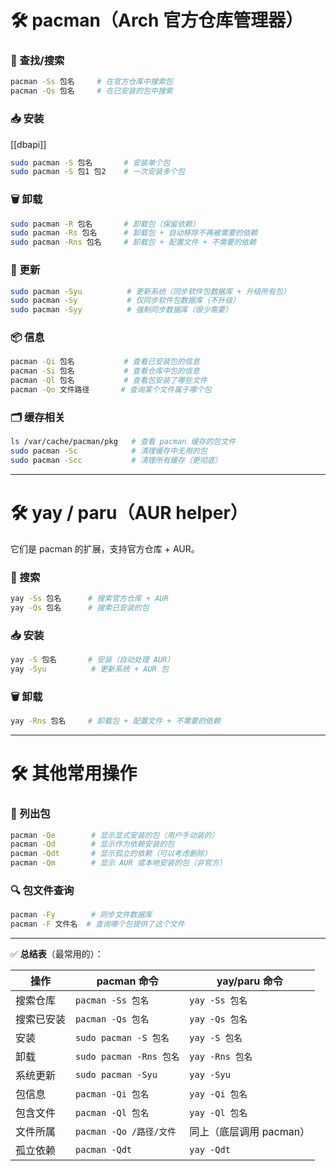 # 🛠 pacman（Arch 官方仓库管理器）

### 🔎 查找/搜索

```bash
pacman -Ss 包名     # 在官方仓库中搜索包
pacman -Qs 包名     # 在已安装的包中搜索
```

### 📥 安装
[[dbapi]]
```bash
sudo pacman -S 包名       # 安装单个包
sudo pacman -S 包1 包2    # 一次安装多个包
```

### 🗑 卸载

```bash
sudo pacman -R 包名       # 卸载包（保留依赖）
sudo pacman -Rs 包名      # 卸载包 + 自动移除不再被需要的依赖
sudo pacman -Rns 包名     # 卸载包 + 配置文件 + 不需要的依赖
```

### 🔄 更新

```bash
sudo pacman -Syu          # 更新系统（同步软件包数据库 + 升级所有包）
sudo pacman -Sy           # 仅同步软件包数据库（不升级）
sudo pacman -Syy          # 强制同步数据库（很少需要）
```

### 📦 信息

```bash
pacman -Qi 包名           # 查看已安装包的信息
pacman -Si 包名           # 查看仓库中包的信息
pacman -Ql 包名           # 查看包安装了哪些文件
pacman -Qo 文件路径       # 查询某个文件属于哪个包
```

### 🗂 缓存相关

```bash
ls /var/cache/pacman/pkg   # 查看 pacman 缓存的包文件
sudo pacman -Sc            # 清理缓存中无用的包
sudo pacman -Scc           # 清理所有缓存（更彻底）
```

---

# 🛠 yay / paru（AUR helper）

它们是 pacman 的扩展，支持官方仓库 + AUR。

### 🔎 搜索

```bash
yay -Ss 包名      # 搜索官方仓库 + AUR
yay -Qs 包名      # 搜索已安装的包
```

### 📥 安装

```bash
yay -S 包名       # 安装（自动处理 AUR）
yay -Syu          # 更新系统 + AUR 包
```

### 🗑 卸载

```bash
yay -Rns 包名     # 卸载包 + 配置文件 + 不需要的依赖
```

---

# 🛠 其他常用操作

### 📜 列出包

```bash
pacman -Qe        # 显示显式安装的包（用户手动装的）
pacman -Qd        # 显示作为依赖安装的包
pacman -Qdt       # 显示孤立的依赖（可以考虑删除）
pacman -Qm        # 显示 AUR 或本地安装的包（非官方）
```

### 🔍 包文件查询

```bash
pacman -Fy        # 同步文件数据库
pacman -F 文件名  # 查询哪个包提供了这个文件
```

---

✅ **总结表**（最常用的）：

| 操作    | pacman 命令             | yay/paru 命令     |
| ----- | --------------------- | --------------- |
| 搜索仓库  | `pacman -Ss 包名`       | `yay -Ss 包名`    |
| 搜索已安装 | `pacman -Qs 包名`       | `yay -Qs 包名`    |
| 安装    | `sudo pacman -S 包名`   | `yay -S 包名`     |
| 卸载    | `sudo pacman -Rns 包名` | `yay -Rns 包名`   |
| 系统更新  | `sudo pacman -Syu`    | `yay -Syu`      |
| 包信息   | `pacman -Qi 包名`       | `yay -Qi 包名`    |
| 包含文件  | `pacman -Ql 包名`       | `yay -Ql 包名`    |
| 文件所属  | `pacman -Qo /路径/文件`   | 同上（底层调用 pacman） |
| 孤立依赖  | `pacman -Qdt`         | `yay -Qdt`      |


